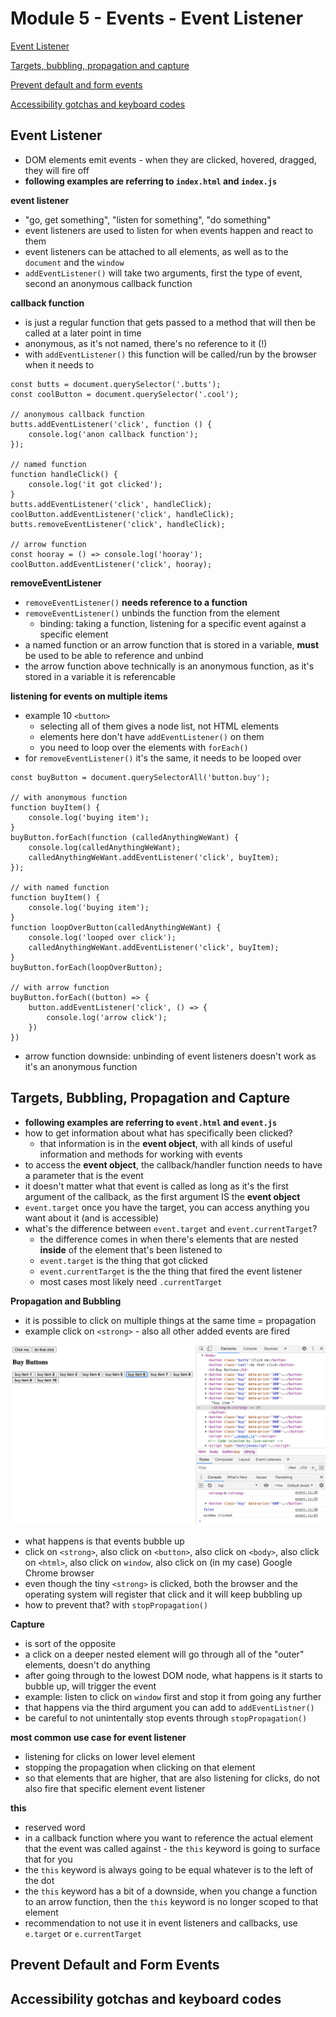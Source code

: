 # Module 5 - Events - Event Listener

<!-- As most of the "Module 5 - Events - Event Listener" content is information and small coding bits, this README here is used as a notepad.

Please check html file [index.html](./index.html) in this module's folder to check which js files are referenced to follow up with the coding bits. -->

[Event Listener](#event-listener)

[Targets, bubbling, propagation and capture](#targets-bubbling-propagation-and-capture)

[Prevent default and form events](#prevent-default-and-form-events)

[Accessibility gotchas and keyboard codes](#accessibility-gotchas-and-keyboard-codes)

## Event Listener

- DOM elements emit events - when they are clicked, hovered, dragged, they will fire off
- **following examples are referring to `index.html` and `index.js`**

**event listener**

- "go, get something", "listen for something", "do something"
- event listeners are used to listen for when events happen and react to them
- event listeners can be attached to all elements, as well as to the `document` and the `window`
- `addEventListener()` will take two arguments, first the type of event, second an anonymous callback function

**callback function**

- is just a regular function that gets passed to a method that will then be called at a later point in time
- anonymous, as it's not named, there's no reference to it (!)
- with `addEventListener()` this function will be called/run by the browser when it needs to

```
const butts = document.querySelector('.butts');
const coolButton = document.querySelector('.cool');

// anonymous callback function
butts.addEventListener('click', function () {
    console.log('anon callback function');
});

// named function
function handleClick() {
    console.log('it got clicked');
}
butts.addEventListener('click', handleClick);
coolButton.addEventListener('click', handleClick);
butts.removeEventListener('click', handleClick);

// arrow function
const hooray = () => console.log('hooray');
coolButton.addEventListener('click', hooray);
```

**removeEventListener**

- `removeEventListener()` **needs reference to a function**
- `removeEventListener()` unbinds the function from the element
  - binding: taking a function, listening for a specific event against a specific element
- a named function or an arrow function that is stored in a variable, **must** be used to be able to reference and unbind
- the arrow function above technically is an anonymous function, as it's stored in a variable it is referencable

**listening for events on multiple items**

- example 10 `<button>`
  - selecting all of them gives a node list, not HTML elements
  - elements here don't have `addEventListener()` on them
  - you need to loop over the elements with `forEach()`
- for `removeEventListener()` it's the same, it needs to be looped over

```
const buyButton = document.querySelectorAll('button.buy');

// with anonymous function
function buyItem() {
    console.log('buying item');
}
buyButton.forEach(function (calledAnythingWeWant) {
    console.log(calledAnythingWeWant);
    calledAnythingWeWant.addEventListener('click', buyItem);
});

// with named function
function buyItem() {
    console.log('buying item');
}
function loopOverButton(calledAnythingWeWant) {
    console.log('looped over click');
    calledAnythingWeWant.addEventListener('click', buyItem);
}
buyButton.forEach(loopOverButton);

// with arrow function
buyButton.forEach((button) => {
    button.addEventListener('click', () => {
        console.log('arrow click');
    })
})
```

- arrow function downside: unbinding of event listeners doesn't work as it's an anonymous function

## Targets, Bubbling, Propagation and Capture

- **following examples are referring to `event.html` and `event.js`**
- how to get information about what has specifically been clicked?
  - that information is in the **event object**, with all kinds of useful information and methods for working with events
- to access the **event object**, the callback/handler function needs to have a parameter that is the event
- it doesn't matter what that event is called as long as it's the first argument of the callback, as the first argument IS the **event object**
- `event.target` once you have the target, you can access anything you want about it (and is accessible)
- what's the difference between `event.target` and `event.currentTarget`?
  - the difference comes in when there's elements that are nested **inside** of the element that's been listened to
  - `event.target` is the thing that got clicked
  - `event.currentTarget` is the the thing that fired the event listener
  - most cases most likely need `.currentTarget`

**Propagation and Bubbling**

- it is possible to click on multiple things at the same time = propagation
- example click on `<strong>` - also all other added events are fired

![event01](./img/screen-mod05-events01.png)

- what happens is that events bubble up
- click on `<strong>`, also click on `<button>`, also click on `<body>`, also click on `<html>`, also click on `window`, also click on (in my case) Google Chrome browser
- even though the tiny `<strong>` is clicked, both the browser and the operating system will register that click and it will keep bubbling up
- how to prevent that? with `stopPropagation()`

**Capture**

- is sort of the opposite
- a click on a deeper nested element will go through all of the "outer" elements, doesn't do anything
- after going through to the lowest DOM node, what happens is it starts to bubble up, will trigger the event
- example: listen to click on `window` first and stop it from going any further
- that happens via the third argument you can add to `addEventListner()`
- be careful to not unintentally stop events through `stopPropagation()`

**most common use case for event listener**

- listening for clicks on lower level element
- stopping the propagation when clicking on that element
- so that elements that are higher, that are also listening for clicks, do not also fire that specific element event listener

**this**

- reserved word
- in a callback function where you want to reference the actual element that the event was called against - the `this` keyword is going to surface that for you
- the `this` keyword is always going to be equal whatever is to the left of the dot
- the `this` keyword has a bit of a downside, when you change a function to an arrow function, then the `this` keyword is no longer scoped to that element
- recommendation to not use it in event listeners and callbacks, use `e.target` or `e.currentTarget`

## Prevent Default and Form Events

## Accessibility gotchas and keyboard codes
